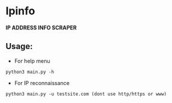 # Ipinfo

**IP ADDRESS INFO SCRAPER**

## Usage:

- For help menu

`python3 main.py -h `

- For IP reconnaissance

`python3 main.py -u testsite.com (dont use http/https or www) `
